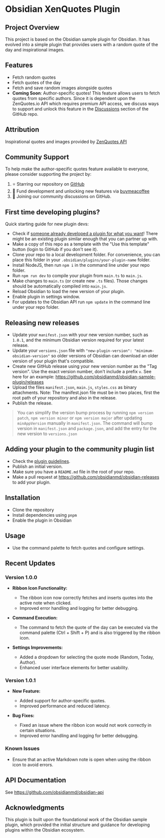 # Obsidian XenQuotes Plugin

## Project Overview
This project is based on the Obsidian sample plugin for Obsidian. It has evolved into a simple plugin that provides users with a random quote of the day and inspirational images.

## Features
- Fetch random quotes
- Fetch quotes of the day
- Fetch and save random images alongside quotes
- **Coming Soon**: Author-specific quotes! This feature allows users to fetch quotes from specific authors. Since it is dependent upon the ZenQuotes.io API which requires premium API access, we discuss ways to support and unlock this feature in the [Discussions](https://github.com/ubuntpunk/obsidian-xenquotes/discussions) section of the GitHub repo.

## Attribution
Inspirational quotes and images provided by [ZenQuotes API](https://zenquotes.io/)

## Community Support
To help make the author-specific quotes feature available to everyone, please consider supporting the project by:
1. ⭐ Starring our repository on [GitHub](https://github.com/ubuntpunk/obsidian-xenquotes)
2. 💝 Fund development and unlocking new features via [buymeacoffee](https://buymeacoffee.com/ubuntupunk)
3. 🤝 Joining our community discussions on GitHub.

## First time developing plugins?

Quick starting guide for new plugin devs:

- Check if [someone already developed a plugin for what you want](https://obsidian.md/plugins)! There might be an existing plugin similar enough that you can partner up with.
- Make a copy of this repo as a template with the "Use this template" button (login to GitHub if you don't see it).
- Clone your repo to a local development folder. For convenience, you can place this folder in your `.obsidian/plugins/your-plugin-name` folder.
- Install NodeJS, then run `npm i` in the command line under your repo folder.
- Run `npm run dev` to compile your plugin from `main.ts` to `main.js`.
- Make changes to `main.ts` (or create new `.ts` files). Those changes should be automatically compiled into `main.js`.
- Reload Obsidian to load the new version of your plugin.
- Enable plugin in settings window.
- For updates to the Obsidian API run `npm update` in the command line under your repo folder.

## Releasing new releases

- Update your `manifest.json` with your new version number, such as `1.0.1`, and the minimum Obsidian version required for your latest release.
- Update your `versions.json` file with `"new-plugin-version": "minimum-obsidian-version"` so older versions of Obsidian can download an older version of your plugin that's compatible.
- Create new GitHub release using your new version number as the "Tag version". Use the exact version number, don't include a prefix `v`. See here for an example: https://github.com/obsidianmd/obsidian-sample-plugin/releases
- Upload the files `manifest.json`, `main.js`, `styles.css` as binary attachments. Note: The manifest.json file must be in two places, first the root path of your repository and also in the release.
- Publish the release.

> You can simplify the version bump process by running `npm version patch`, `npm version minor` or `npm version major` after updating `minAppVersion` manually in `manifest.json`.
> The command will bump version in `manifest.json` and `package.json`, and add the entry for the new version to `versions.json`

## Adding your plugin to the community plugin list

- Check the [plugin guidelines](https://docs.obsidian.md/Plugins/Releasing/Plugin+guidelines).
- Publish an initial version.
- Make sure you have a `README.md` file in the root of your repo.
- Make a pull request at https://github.com/obsidianmd/obsidian-releases to add your plugin.

## Installation
- Clone the repository
- Install dependencies using `pnpm`
- Enable the plugin in Obsidian

## Usage
- Use the command palette to fetch quotes and configure settings.

## Recent Updates

### Version 1.0.0

- **Ribbon Icon Functionality:** 
  - The ribbon icon now correctly fetches and inserts quotes into the active note when clicked.
  - Improved error handling and logging for better debugging.

- **Command Execution:** 
  - The command to fetch the quote of the day can be executed via the command palette (Ctrl + Shift + P) and is also triggered by the ribbon icon.

- **Settings Improvements:** 
  - Added a dropdown for selecting the quote mode (Random, Today, Author).
  - Enhanced user interface elements for better usability.

### Version 1.0.1

- **New Feature:** 
  - Added support for author-specific quotes.
  - Improved performance and reduced latency.

- **Bug Fixes:** 
  - Fixed an issue where the ribbon icon would not work correctly in certain situations.
  - Improved error handling and logging for better debugging.

### Known Issues
- Ensure that an active Markdown note is open when using the ribbon icon to avoid errors.

## API Documentation

See https://github.com/obsidianmd/obsidian-api

## Acknowledgments
This plugin is built upon the foundational work of the Obsidian sample plugin, which provided the initial structure and guidance for developing plugins within the Obsidian ecosystem.
